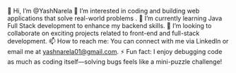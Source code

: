 👋 Hi, I’m @YashNarela
👀 I’m interested in coding and building web applications that solve real-world problems .
🌱 I’m currently learning Java Full Stack development to enhance my backend skills.
💞️ I’m looking to collaborate on exciting projects related to front-end and full-stack development.
📫 How to reach me: You can connect with me via LinkedIn or email me at yashnarela01@gmail.com.
⚡ Fun fact: I enjoy debugging code as much as coding itself—solving bugs feels like a mini-puzzle challenge!
<!---
YashNarela/YashNarela is a ✨ special ✨ repository because its `README.md` (this file) appears on your GitHub profile.
You can click the Preview link to take a look at your changes.
--->
